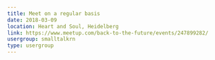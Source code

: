 ```yaml
---
title: Meet on a regular basis
date: 2018-03-09
location: Heart and Soul, Heidelberg
link: https://www.meetup.com/back-to-the-future/events/247899282/
usergroup: smalltalkrn
type: usergroup
---
```

